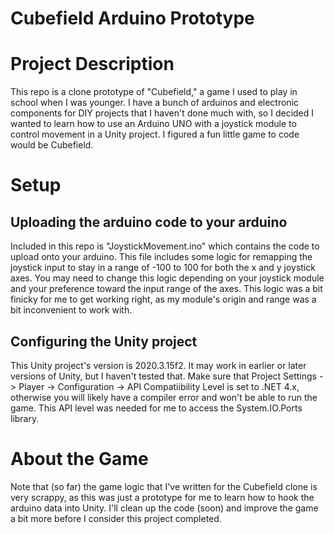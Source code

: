# Cubefield Arduino Prototype

# Project Description
This repo is a clone prototype of "Cubefield," a game I used to play in school when I was younger. I have a bunch of arduinos and electronic components for DIY projects that I haven't done much with, so I decided I wanted to learn how to use an Arduino UNO with a joystick module to control movement in a Unity project. I figured a fun little game to code would be Cubefield. 

# Setup
## Uploading the arduino code to your arduino
Included in this repo is "JoystickMovement.ino" which contains the code to upload onto your arduino. This file includes some logic for remapping the joystick input to stay in a range of -100 to 100 for both the x and y joystick axes. You may need to change this logic depending on your joystick module and your preference toward the input range of the axes. This logic was a bit finicky for me to get working right, as my module's origin and range was a bit inconvenient to work with.

## Configuring the Unity project
This Unity project's version is 2020.3.15f2. It may work in earlier or later versions of Unity, but I haven't tested that. Make sure that Project Settings -> Player -> Configuration -> API Compatiibility Level is set to .NET 4.x, otherwise you will likely have a compiler error and won't be able to run the game. This API level was needed for me to access the System.IO.Ports library.

# About the Game
Note that (so far) the game logic that I've written for the Cubefield clone is very scrappy, as this was just a prototype for me to learn how to hook the arduino data into Unity. I'll clean up the code (soon) and improve the game a bit more before I consider this project completed.